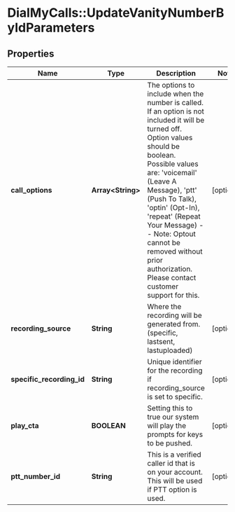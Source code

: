 # DialMyCalls::UpdateVanityNumberByIdParameters

## Properties
Name | Type | Description | Notes
------------ | ------------- | ------------- | -------------
**call_options** | **Array&lt;String&gt;** | The options to include when the number is called.  If an option is not included it will be turned off.  Option values should be boolean.  Possible values are: &#39;voicemail&#39; (Leave A Message), &#39;ptt&#39; (Push To Talk), &#39;optin&#39; (Opt-In), &#39;repeat&#39; (Repeat Your Message) -- Note: Optout cannot be removed without prior authorization.  Please contact customer support for this. | [optional] 
**recording_source** | **String** | Where the recording will be generated from.  (specific, lastsent, lastuploaded) | [optional] 
**specific_recording_id** | **String** | Unique identifier for the recording if recording_source is set to specific. | [optional] 
**play_cta** | **BOOLEAN** | Setting this to true our system will play the prompts for keys to be pushed. | [optional] 
**ptt_number_id** | **String** | This is a verified caller id that is on your account.  This will be used if PTT option is used. | [optional] 


